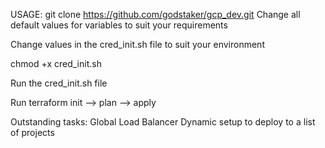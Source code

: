 USAGE:
git clone https://github.com/godstaker/gcp_dev.git
Change all default values for variables to suit your requirements

Change values in the cred_init.sh file to suit your environment

chmod +x cred_init.sh

Run the cred_init.sh file

Run terraform init --> plan --> apply

Outstanding tasks:
Global Load Balancer
Dynamic setup to deploy to a list of projects
